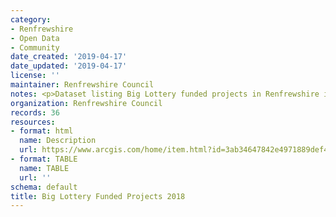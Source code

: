 ```yaml
---
category:
- Renfrewshire
- Open Data
- Community
date_created: '2019-04-17'
date_updated: '2019-04-17'
license: ''
maintainer: Renfrewshire Council
notes: <p>Dataset listing Big Lottery funded projects in Renfrewshire in 2018.</p>
organization: Renfrewshire Council
records: 36
resources:
- format: html
  name: Description
  url: https://www.arcgis.com/home/item.html?id=3ab34647842e4971889def454f31f2e8
- format: TABLE
  name: TABLE
  url: ''
schema: default
title: Big Lottery Funded Projects 2018
---
```

